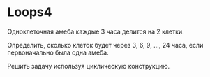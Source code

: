# Loops4

Одноклеточная амеба каждые 3 часа делится на 2 клетки. 

Определить, сколько клеток будет через 3, 6, 9, ..., 24 часа, если первоначально была одна амеба. 

Решить задачу используя циклическую конструкцию.
